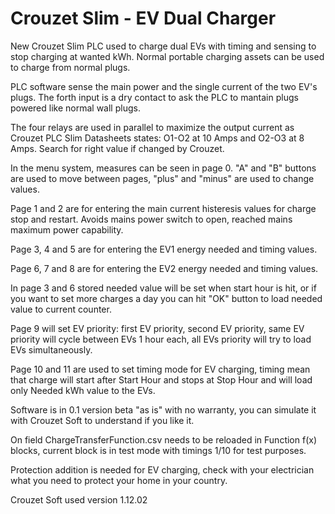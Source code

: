 # Crouzet Slim - EV Dual Charger
New Crouzet Slim PLC used to charge dual EVs with timing and sensing to stop charging at wanted kWh. Normal portable charging assets can be used to charge from normal plugs.

PLC software sense the main power and the single current of the two EV's plugs. The forth input is a dry contact to ask the PLC to mantain plugs powered like normal wall plugs.

The four relays are used in parallel to maximize the output current as Crouzet PLC Slim Datasheets states: O1-O2 at 10 Amps and O2-O3 at 8 Amps. Search for right value if changed by Crouzet.

In the menu system, measures can be seen in page 0. "A" and "B" buttons are used to move between pages, "plus" and "minus" are used to change values.

Page 1 and 2 are for entering the main current histeresis values for charge stop and restart. Avoids mains power switch to open, reached mains maximum power capability.

Page 3, 4 and 5 are for entering the EV1 energy needed and timing values.

Page 6, 7 and 8 are for entering the EV2 energy needed and timing values.

In page 3 and 6 stored needed value will be set when start hour is hit, or if you want to set more charges a day you can hit "OK" button to load needed value to current counter.

Page 9 will set EV priority: first EV priority, second EV priority, same EV priority will cycle between EVs 1 hour each, all EVs priority will try to load EVs simultaneously.

Page 10 and 11 are used to set timing mode for EV charging, timing mean that charge will start after Start Hour and stops at Stop Hour and will load only Needed kWh value to the EVs.

Software is in 0.1 version beta "as is" with no warranty, you can simulate it with Crouzet Soft to understand if you like it.

On field ChargeTransferFunction.csv needs to be reloaded in Function f(x) blocks, current block is in test mode with timings 1/10 for test purposes.

Protection addition is needed for EV charging, check with your electrician what you need to protect your home in your country.

Crouzet Soft used version 1.12.02
